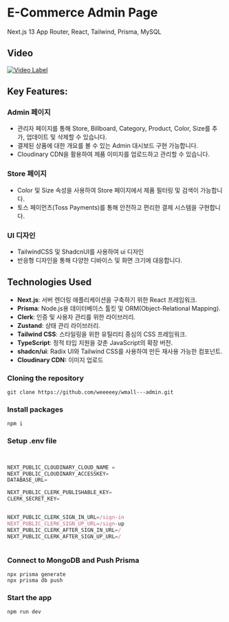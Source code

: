 # E-Commerce Admin Page

Next.js 13 App Router, React, Tailwind, Prisma, MySQL

## Video

[![Video Label](http://img.youtube.com/vi/-Snlr2dZY4g/0.jpg)](https://youtu.be/-Snlr2dZY4g)

## Key Features:

### **Admin 페이지**

-   관리자 페이지를 통해 Store, Billboard, Category, Product, Color, Size를 추가, 업데이트 및 삭제할 수 있습니다.
-   결제된 상품에 대한 개요를 볼 수 있는 Admin 대시보드 구현 가능합니다.
-   Cloudinary CDN을 활용하여 제품 이미지를 업로드하고 관리할 수 있습니다.

### Store 페이지

-   Color 및 Size 속성을 사용하여 Store 페이지에서 제품 필터링 및 검색이 가능합니다.
-   토스 페이먼츠(Toss Payments)를 통해 안전하고 편리한 결제 시스템을 구현합니다.

### **UI 디자인**

-   TailwindCSS 및 ShadcnUI를 사용하여 ui 디자인
-   반응형 디자인을 통해 다양한 디바이스 및 화면 크기에 대응합니다.

## Technologies Used

-   **Next.js**: 서버 렌더링 애플리케이션을 구축하기 위한 React 프레임워크.
-   **Prisma**: Node.js용 데이터베이스 툴킷 및 ORM(Object-Relational Mapping).
-   **Clerk**: 인증 및 사용자 관리를 위한 라이브러리.
-   **Zustand**: 상태 관리 라이브러리.
-   **Tailwind CSS**: 스타일링을 위한 유틸리티 중심의 CSS 프레임워크.
-   **TypeScript**: 정적 타입 지원을 갖춘 JavaScript의 확장 버전.
-   **shadcn/ui**: Radix UI와 Tailwind CSS를 사용하여 만든 재사용 가능한 컴포넌트.
-   **Cloudinary CDN:** 이미지 업로드

### Cloning the repository

```shell
git clone https://github.com/weeeeey/wmall---admin.git
```

### Install packages

```shell
npm i
```

### Setup .env file

```js


NEXT_PUBLIC_CLOUDINARY_CLOUD_NAME =
NEXT_PUBLIC_CLOUDINARY_ACCESSKEY=
DATABASE_URL=

NEXT_PUBLIC_CLERK_PUBLISHABLE_KEY=
CLERK_SECRET_KEY=


NEXT_PUBLIC_CLERK_SIGN_IN_URL=/sign-in
NEXT_PUBLIC_CLERK_SIGN_UP_URL=/sign-up
NEXT_PUBLIC_CLERK_AFTER_SIGN_IN_URL=/
NEXT_PUBLIC_CLERK_AFTER_SIGN_UP_URL=/



```

### Connect to MongoDB and Push Prisma

```shell
npx prisma generate
npx prisma db push
```

### Start the app

```shell
npm run dev
```
